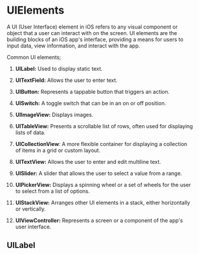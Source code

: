 # UIElements 

A UI (User Interface) element in iOS refers to any visual component or object that a user can interact with on the screen. UI elements are the building blocks of an iOS app's interface, providing a means for users to input data, view information, and interact with the app.

Common UI elements;

1. **UILabel:** Used to display static text.

2. **UITextField:** Allows the user to enter text.

3. **UIButton:** Represents a tappable button that triggers an action.

4. **UISwitch:** A toggle switch that can be in an on or off position.

5. **UIImageView:** Displays images.

6. **UITableView:** Presents a scrollable list of rows, often used for displaying lists of data.

7. **UICollectionView**: A more flexible container for displaying a collection of items in a grid or custom layout.

8. **UITextView:** Allows the user to enter and edit multiline text.

9. **UISlider:** A slider that allows the user to select a value from a range.

10. **UIPickerView:** Displays a spinning wheel or a set of wheels for the user to select from a list of options.

11. **UIStackView:** Arranges other UI elements in a stack, either horizontally or vertically.

12. **UIViewController:** Represents a screen or a component of the app's user interface.



## UILabel

